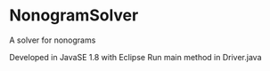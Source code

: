 # NonogramSolver
A solver for nonograms

Developed in JavaSE 1.8 with Eclipse
Run main method in Driver.java
